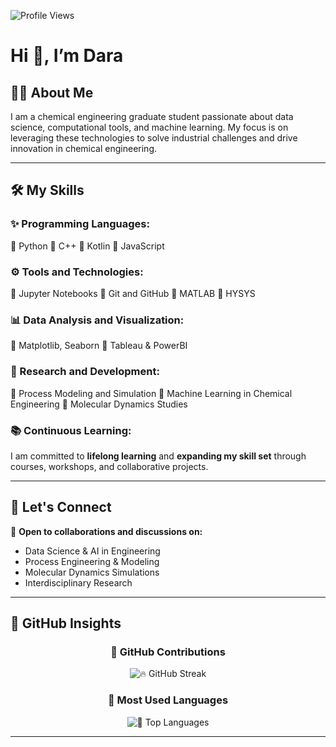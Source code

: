 <p align="left">
  <img src="https://komarev.com/ghpvc/?username=LD-Shell&label=Profile%20Views&color=blue&style=flat-square" alt="Profile Views"/>
</p>

# Hi 👋, I’m Dara  

## 👨‍🔬 About Me  
I am a chemical engineering graduate student passionate about data science, computational tools, and machine learning. My focus is on leveraging these technologies to solve industrial challenges and drive innovation in chemical engineering.

---

## 🛠️ My Skills  

### ✨ Programming Languages:
🔹 Python 🔹 C++ 🔹 Kotlin 🔹 JavaScript

### ⚙️ Tools and Technologies:
🔹 Jupyter Notebooks 🔹 Git and GitHub 🔹 MATLAB 🔹 HYSYS  

### 📊 Data Analysis and Visualization:
🔹 Matplotlib, Seaborn 🔹 Tableau & PowerBI  

### 🔬 Research and Development:
🔹 Process Modeling and Simulation 🔹 Machine Learning in Chemical Engineering 🔹 Molecular Dynamics Studies  

### 📚 Continuous Learning:
I am committed to **lifelong learning** and **expanding my skill set** through courses, workshops, and collaborative projects.

---

## 🤝 Let's Connect  

🔹 **Open to collaborations and discussions on:**  
- Data Science & AI in Engineering  
- Process Engineering & Modeling  
- Molecular Dynamics Simulations  
- Interdisciplinary Research  

---

## 🚀 GitHub Insights  

<div align="center">

### 📌 GitHub Contributions  
<img src="https://github-readme-streak-stats.herokuapp.com?user=LD-Shell&theme=tokyonight&hide_border=true&date_format=M%20j%5B%2C%20Y%5D" alt="🔥 GitHub Streak" />

### 📌 Most Used Languages  
<img src="https://github-readme-stats.vercel.app/api/top-langs?username=LD-Shell&layout=compact&theme=tokyonight&hide_border=true" alt="📌 Top Languages" />

</div>

---
